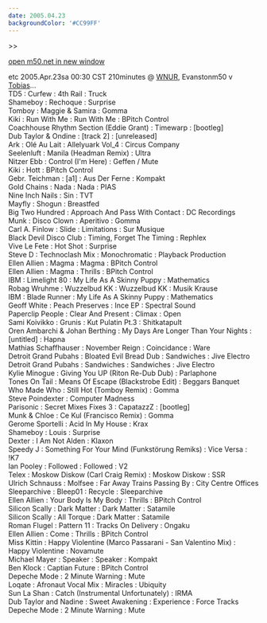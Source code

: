 ```yaml
---
date: 2005.04.23
backgroundColor: '#CC99FF'
---
```


\>>

[open m50.net in new window](http://m50.net/)

etc 2005.Apr.23sa 00:30 CST 210minutes @ [WNUR](http://www.wnur.org/), Evanstonm50 v [Tobias](http://www.lovetobias.com/)...  
TD5 : Curfew : 4th Rail : Truck  
Shameboy : Rechoque : Surprise  
Tomboy : Maggie & Samira : Gomma  
Kiki : Run With Me : Run With Me : BPitch Control  
Coachhouse Rhythm Section (Eddie Grant) : Timewarp : \[bootleg\]  
Dub Taylor & Ondine : \[track 2\] : \[unreleased\]  
Ark : Olé Au Lait : Allelyuark Vol\_4 : Circus Company  
Seelenluft : Manila (Headman Remix) : Ultra  
Nitzer Ebb : Control (I'm Here) : Geffen / Mute  
Kiki : Hott : BPitch Control  
Gebr. Teichman : \[a1\] : Aus Der Ferne : Kompakt  
Gold Chains : Nada : Nada : PIAS  
Nine Inch Nails : Sin : TVT  
Mayfly : Shogun : Breastfed  
Big Two Hundred : Approach And Pass With Contact : DC Recordings  
Munk : Disco Clown : Aperitivo : Gomma  
Carl A. Finlow : Slide : Limitations : Sur Musique  
Black Devil Disco Club : Timing, Forget The Timing : Rephlex  
Vive Le Fete : Hot Shot : Surprise  
Steve D : Technoclash Mix : Monochromatic : Playback Production  
Ellen Allien : Magma : Magma : BPitch Control  
Ellen Allien : Magma : Thrills : BPitch Control  
IBM : Limelight 80 : My Life As A Skinny Puppy : Mathematics  
Robag Wruhme : Wuzzelbud KK : Wuzzelbud KK : Musik Krause  
IBM : Blade Runner : My Life As A Skinny Puppy : Mathematics  
Geoff White : Peach Preserves : Ince EP : Spectral Sound  
Paperclip People : Clear And Present : Climax : Open  
Sami Koivikko : Grunis : Kut Pulatin Pt.3 : Shitkatapult  
Oren Ambarchi & Johan Berthing : My Days Are Longer Than Your Nights : \[untitled\] : Hapna  
Mathias Schaffhauser : November Reign : Coincidance : Ware  
Detroit Grand Pubahs : Bloated Evil Bread Dub : Sandwiches : Jive Electro  
Detroit Grand Pubahs : Sandwiches : Sandwiches : Jive Electro  
Kylie Minogue : Giving You UP (Riton Re-Dub Dub) : Parlaphone  
Tones On Tail : Means Of Escape (Blackstrobe Edit) : Beggars Banquet  
Who Made Who : Still Hot (Tomboy Remix) : Gomma  
Steve Poindexter : Computer Madness  
Parisonic : Secret Mixes Fixes 3 : CapatazzZ : \[bootleg\]  
Munk & Chloe : Ce Kul (Francisco Remix) : Gomma  
Gerome Sportelli : Acid In My House : Krax  
Shameboy : Louis : Surprise  
Dexter : I Am Not Alden : Klaxon  
Speedy J : Something For Your Mind (Funkstörung Remiks) : Vice Versa : !K7  
Ian Pooley : Followed : Followed : V2  
Telex : Moskow Diskow (Carl Craig Remix) : Moskow Diskow : SSR  
Ulrich Schnauss : Molfsee : Far Away Trains Passing By : City Centre Offices  
Sleeparchive : Bleep01 : Recycle : Sleeparchive  
Ellen Allien : Your Body Is My Body : Thrills : BPitch Control  
Silicon Scally : Dark Matter : Dark Matter : Satamile  
Silicon Scally : All Torque : Dark Matter : Satamile  
Roman Flugel : Pattern 11 : Tracks On Delivery : Ongaku  
Ellen Allien : Come : Thrills : BPitch Control  
Miss Kittin : Happy Violentine (Marco Passarani - San Valentino Mix) : Happy Violentine : Novamute  
Michael Mayer : Speaker : Speaker : Kompakt  
Ben Klock : Captian Future : BPitch Control  
Depeche Mode : 2 Minute Warning : Mute  
Loqate : Afronaut Vocal Mix : Miracles : Ubiquity  
Sun La Shan : Catch (Instrumental Unfortunately) : IRMA  
Dub Taylor and Nadine : Sweet Awakening : Experience : Force Tracks  
Depeche Mode : 2 Minute Warning : Mute